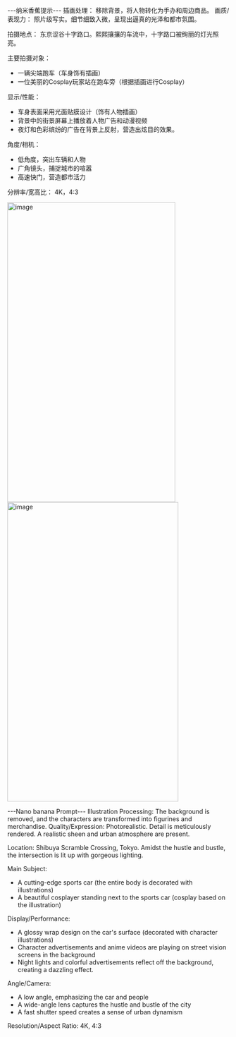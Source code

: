 ---纳米香蕉提示---
插画处理：
移除背景，将人物转化为手办和周边商品。
画质/表现力：
照片级写实。细节细致入微，呈现出逼真的光泽和都市氛围。

拍摄地点：
东京涩谷十字路口。熙熙攘攘的车流中，十字路口被绚丽的灯光照亮。

主要拍摄对象：
- 一辆尖端跑车（车身饰有插画）
- 一位美丽的Cosplay玩家站在跑车旁（根据插画进行Cosplay）

显示/性能：
- 车身表面采用光面贴膜设计（饰有人物插画）
- 背景中的街景屏幕上播放着人物广告和动漫视频
- 夜灯和色彩缤纷的广告在背景上反射，营造出炫目的效果。

角度/相机：
- 低角度，突出车辆和人物
- 广角镜头，捕捉城市的喧嚣
- 高速快门，营造都市活力

分辨率/宽高比：
4K，4:3

<img width="381" height="680" alt="image" src="https://github.com/user-attachments/assets/c8914bfd-7335-4d23-8f1f-07af6f363f6f" />
<img width="388" height="679" alt="image" src="https://github.com/user-attachments/assets/40cab6be-cd99-442e-9e1e-6d8bd8bf0719" />




---Nano banana Prompt---
Illustration Processing:
The background is removed, and the characters are transformed into figurines and merchandise.
Quality/Expression:
Photorealistic. Detail is meticulously rendered. A realistic sheen and urban atmosphere are present.

Location:
Shibuya Scramble Crossing, Tokyo. Amidst the hustle and bustle, the intersection is lit up with gorgeous lighting.

Main Subject:
- A cutting-edge sports car (the entire body is decorated with illustrations)
- A beautiful cosplayer standing next to the sports car (cosplay based on the illustration)

Display/Performance:
- A glossy wrap design on the car's surface (decorated with character illustrations)
- Character advertisements and anime videos are playing on street vision screens in the background
- Night lights and colorful advertisements reflect off the background, creating a dazzling effect.

Angle/Camera:
- A low angle, emphasizing the car and people
- A wide-angle lens captures the hustle and bustle of the city
- A fast shutter speed creates a sense of urban dynamism

Resolution/Aspect Ratio:
4K, 4:3
